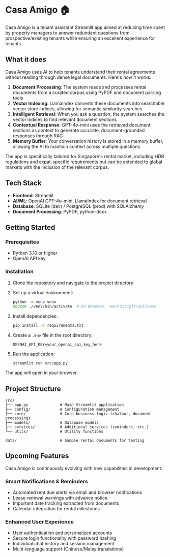 # Casa Amigo 🏠

Casa Amigo is a tenant assistant Streamlit app aimed at reducing time spent by property managers to answer redundant questions from prospective/existing tenants while ensuring an excellent experience for tenants. 

## What it does

Casa Amigo uses AI to help tenants understand their rental agreements without reading through dense legal documents. Here's how it works:

1. **Document Processing**: The system reads and processes rental documents from a curated corpus using PyPDF and document parsing tools
2. **Vector Indexing**: LlamaIndex converts these documents into searchable vector store indices, allowing for semantic similarity searches
3. **Intelligent Retrieval**: When you ask a question, the system searches the vector indices to find relevant document sections
4. **Contextual Response**: GPT-4o-mini uses the retrieved document sections as context to generate accurate, document-grounded responses through RAG
5. **Memory Buffer**: Your conversation history is stored in a memory buffer, allowing the AI to maintain context across multiple questions

The app is specifically tailored for Singapore's rental market, including HDB regulations and expat-specific requirements but can be extended to global markets with the inclusion of the relevant corpus.

## Tech Stack

- **Frontend**: Streamlit
- **AI/ML**: OpenAI GPT-4o-mini, LlamaIndex for document retrieval
- **Database**: SQLite (dev) / PostgreSQL (prod) with SQLAlchemy
- **Document Processing**: PyPDF, python-docx

## Getting Started

### Prerequisites
- Python 3.10 or higher
- OpenAI API key

### Installation

1. Clone the repository and navigate to the project directory

2. Set up a virtual environment:
   ```bash
   python -m venv venv
   source ./venv/bin/activate  # On Windows: venv\Scripts\activate
   ```

3. Install dependencies:
   ```bash
   pip install -r requirements.txt
   ```

4. Create a `.env` file in the root directory:
   ```
   OPENAI_API_KEY=your_openai_api_key_here
   ```

5. Run the application:
   ```
   streamlit run src/app.py
   ```

The app will open in your browser.

## Project Structure

```
src/
├── app.py              # Main Streamlit application
├── config/             # Configuration management
├── core/               # Core business logic (chatbot, document processing)
├── models/             # Database models
├── services/           # Additional services (reminders, etc.)
└── utils/              # Utility functions

data/                   # Sample rental documents for testing
```

## Upcoming Features

Casa Amigo is continuously evolving with new capabilities in development:

### **Smart Notifications & Reminders**
- Automated rent due alerts via email and browser notifications
- Lease renewal warnings with advance notice
- Important date tracking extracted from documents
- Calendar integration for rental milestones

### **Enhanced User Experience**
- User authentication and personalized accounts
- Secure login functionality with password hashing
- Individual chat history and session management
- Multi-language support (Chinese/Malay translations)

